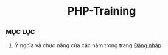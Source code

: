  # <div align="center"><p> PHP-Training </p></div>
 ### MỤC LỤC
 1. Ý nghĩa và chức năng của các hàm trong trang [Đăng nhập](/PHP-training/xulydn.php)
